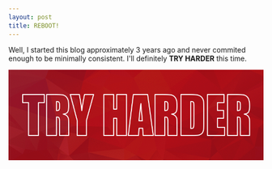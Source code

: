 ```yaml
---
layout: post
title: REBOOT!
---
```


Well, I started this blog approximately 3 years ago and never commited enough to be minimally consistent. I'll definitely **TRY HARDER** this time.

<center><img src="https://raw.githubusercontent.com/euriconicacio/blog/main/assets/tryharder.png"></center>
